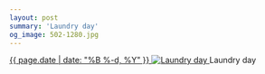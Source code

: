 ```yaml
---
layout: post
summary: 'Laundry day'
og_image: 502-1280.jpg
---
```


<p>
 <time>
  <a href="/502">
   {{ page.date | date: "%B %-d, %Y" }}
  </a>
 </time>
 <a href="/502">
  <img alt="Laundry day" sizes="(min-width: 700px) 50vw, calc(100vw - 2rem)" src="{{ site.assets_url }}/502-640.jpg" srcset="{{ site.assets_url }}/502-1280.jpg 1280w, {{ site.assets_url }}/502-960.jpg 960w, {{ site.assets_url }}/502-640.jpg 640w, {{ site.assets_url }}/502-320.jpg 320w"/>
 </a>
 <span>
  Laundry day
 </span>
</p>
